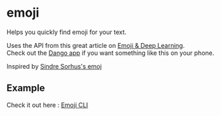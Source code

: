 # emoji

Helps you quickly find emoji for your text.

Uses the API from this great article on [Emoji & Deep Learning](http://getdango.com/emoji-and-deep-learning.html).<br>
Check out the [Dango app](http://getdango.com) if you want something like this on your phone.

Inspired by [Sindre Sorhus's emoj](https://github.com/sindresorhus/emoj)

## Example

Check it out here : [Emoji CLI](https://github.com/nguyenvanduocit/emoji-cli)
